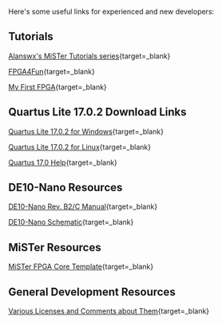 Here's some useful links for experienced and new developers:

## Tutorials

[Alanswx's MiSTer Tutorials series](https://github.com/alanswx/Tutorials_MiSTer){target=_blank}

[FPGA4Fun](https://www.fpga4fun.com/){target=_blank}

[My First FPGA](https://www.terasic.com.tw/cgi-bin/page/archive_download.pl?Language=English&No=1046&FID=86a1c2f74b7ff8a8abf58d2b4689d4be){target=_blank}

## Quartus Lite 17.0.2 Download Links

[Quartus Lite 17.0.2 for Windows](https://download.altera.com/akdlm/software/acdsinst/17.0std.2/602/ib_tar/Quartus-lite-17.0.2.602-windows.tar){target=_blank}

[Quartus Lite 17.0.2 for Linux](https://download.altera.com/akdlm/software/acdsinst/17.0std.2/602/ib_tar/Quartus-lite-17.0.2.602-linux.tar){target=_blank}

[Quartus 17.0 Help](https://www.intel.com/content/www/us/en/programmable/quartushelp/17.0/index.htm#quartus/gl_quartus_welcome.htm){target=_blank}

## DE10-Nano Resources

[DE10-Nano Rev. B2/C Manual](https://www.terasic.com.tw/cgi-bin/page/archive_download.pl?Language=English&No=1046&FID=f1f656bb5f040121c36f2f93f6b107ff){target=_blank}

[DE10-Nano Schematic](https://www.terasic.com.tw/cgi-bin/page/archive_download.pl?Language=English&No=1046&FID=5d856258e00159cd47d7fe3ca35c1f3a){target=_blank}

## MiSTer Resources

[MiSTer FPGA Core Template](https://github.com/MiSTer-devel/Template_MiSTer){target=_blank}

## General Development Resources

[Various Licenses and Comments about Them](https://www.gnu.org/licenses/license-list.html){target=_blank}
